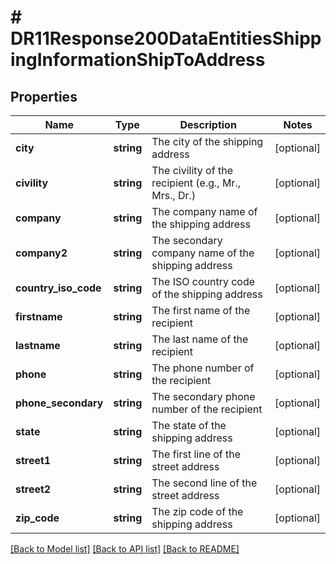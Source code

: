 # # DR11Response200DataEntitiesShippingInformationShipToAddress

## Properties

Name | Type | Description | Notes
------------ | ------------- | ------------- | -------------
**city** | **string** | The city of the shipping address | [optional]
**civility** | **string** | The civility of the recipient (e.g., Mr., Mrs., Dr.) | [optional]
**company** | **string** | The company name of the shipping address | [optional]
**company2** | **string** | The secondary company name of the shipping address | [optional]
**country_iso_code** | **string** | The ISO country code of the shipping address | [optional]
**firstname** | **string** | The first name of the recipient | [optional]
**lastname** | **string** | The last name of the recipient | [optional]
**phone** | **string** | The phone number of the recipient | [optional]
**phone_secondary** | **string** | The secondary phone number of the recipient | [optional]
**state** | **string** | The state of the shipping address | [optional]
**street1** | **string** | The first line of the street address | [optional]
**street2** | **string** | The second line of the street address | [optional]
**zip_code** | **string** | The zip code of the shipping address | [optional]

[[Back to Model list]](../../README.md#models) [[Back to API list]](../../README.md#endpoints) [[Back to README]](../../README.md)
